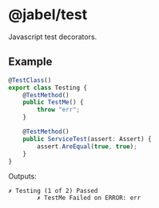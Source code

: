 # @jabel/test

Javascript test decorators.

## Example

```typescript
@TestClass()
export class Testing {
    @TestMethod()
    public TestMe() {
        throw "err";
    }

    @TestMethod()
    public ServiceTest(assert: Assert) {
        assert.AreEqual(true, true);
    }
}
```

Outputs:

```
✗ Testing (1 of 2) Passed
        ✗ TestMe Failed on ERROR: err
```